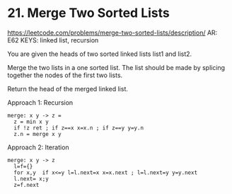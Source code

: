 # 21. Merge Two Sorted Lists

https://leetcode.com/problems/merge-two-sorted-lists/description/
AR: E62
KEYS: linked list, recursion

You are given the heads of two sorted linked lists list1 and list2.

Merge the two lists in a one sorted list. The list should be made by splicing together the nodes of the first two lists.

Return the head of the merged linked list.

Approach 1: Recursion
```
merge: x y -> z =
  z = min x y
  if !z ret ; if z==x x=x.n ; if z==y y=y.n
  z.n = merge x y
```

Approach 2: Iteration
```
merge: x y -> z
  l=f={}
  for x,y  if x<=y l=l.next=x x=x.next ; l=l.next=y y=y.next
  l.next= x;y 
  z=f.next 
```